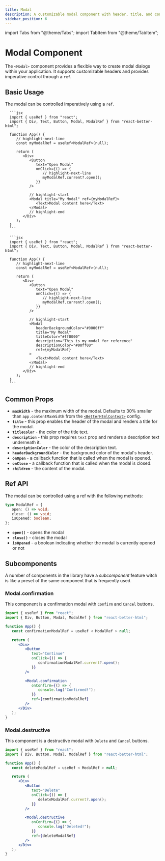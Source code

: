 ```yaml
---
title: Modal
description: A customizable modal component with header, title, and content.
sidebar_position: 6
---
```


import Tabs from "@theme/Tabs";
import TabItem from "@theme/TabItem";

# Modal Component

The `<Modal>` component provides a flexible way to create modal dialogs within your application. It supports customizable headers and provides imperative control through a `ref`.

## Basic Usage

The modal can be controlled imperatively using a `ref`.

<Tabs>
   <TabItem value="basic" label="Basic" default>

      ```jsx
      import { useRef } from "react";
      import { Div, Text, Button, Modal, ModalRef } from "react-better-html";

      function App() {
         // highlight-next-line
         const myModalRef = useRef<ModalRef>(null);

         return (
            <Div>
               <Button
                  text="Open Modal"
                  onClick={() => {
                     // highlight-next-line
                     myModalRef.current?.open();
                  }}
               />

               // highlight-start
               <Modal title="My Modal" ref={myModalRef}>
                  <Text>Modal content here</Text>
               </Modal>
               // highlight-end
            </Div>
         );
      }
      ```

   </TabItem>

   <TabItem value="custom" label="Customizable" default>

      ```jsx
      import { useRef } from "react";
      import { Div, Text, Button, Modal, ModalRef } from "react-better-html";

      function App() {
         // highlight-next-line
         const myModalRef = useRef<ModalRef>(null);

         return (
            <Div>
               <Button
                  text="Open Modal"
                  onClick={() => {
                     // highlight-next-line
                     myModalRef.current?.open();
                  }}
               />

               // highlight-start
               <Modal
                  headerBackgroundColor="#0000ff"
                  title="My Modal"
                  titleColor="#ff0000"
                  description="This is my modal for reference"
                  descriptionColor="#00ff00"
                  ref={myModalRef}
               >
                  <Text>Modal content here</Text>
               </Modal>
               // highlight-end
            </Div>
         );
      }
      ```

   </TabItem>
</Tabs>

## Common Props

-  **`maxWidth`** - the maximum width of the modal. Defaults to 30% smaller than `app.contentMaxWidth` from the [`<BetterHtmlContext>`](../getting-started/configuration#app-configuration) config.
-  **`title`** - this prop enables the header of the modal and renders a title for the modal.
-  **`titleColor`** - the color of the title text.
-  **`description`** - this prop requires `text` prop and renders a description text underneath it.
-  **`descriptionColor`** - the color of the description text.
-  **`headerBackgroundColor`** - the background color of the modal's header.
-  **`onOpen`** - a callback function that is called when the modal is opened.
-  **`onClose`** - a callback function that is called when the modal is closed.
-  **`children`** - the content of the modal.

## Ref API

The modal can be controlled using a ref with the following methods:

```typescript
type ModalRef = {
   open: () => void;
   close: () => void;
   isOpened: boolean;
};
```

-  **`open()`** - opens the modal
-  **`close()`** - closes the modal
-  **`isOpened`** - a boolean indicating whether the modal is currently opened or not

## Subcomponents

A number of components in the library have a _subcomponent_ feature witch is like a preset of the same component that is frequently used.

### Modal.confirmation

This component is a confirmation modal with `Confirm` and `Cancel` buttons.

```jsx {5,16-21}
import { useRef } from "react";
import { Div, Button, Modal, ModalRef } from "react-better-html";

function App() {
   const confirmationModalRef = useRef < ModalRef > null;

   return (
      <Div>
         <Button
            text="Continue"
            onClick={() => {
               confirmationModalRef.current?.open();
            }}
         />

         <Modal.confirmation
            onConfirm={() => {
               console.log("Confirmed!");
            }}
            ref={confirmationModalRef}
         />
      </Div>
   );
}
```

### Modal.destructive

This component is a destructive modal with `Delete` and `Cancel` buttons.

```jsx {5,16-21}
import { useRef } from "react";
import { Div, Button, Modal, ModalRef } from "react-better-html";

function App() {
   const deleteModalRef = useRef < ModalRef > null;

   return (
      <Div>
         <Button
            text="Delete"
            onClick={() => {
               deleteModalRef.current?.open();
            }}
         />

         <Modal.destructive
            onConfirm={() => {
               console.log("Deleted!");
            }}
            ref={deleteModalRef}
         />
      </Div>
   );
}
```
